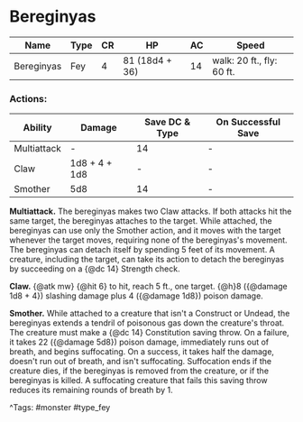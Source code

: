 # Bereginyas

| Name | Type | CR | HP | AC | Speed |
|------|------|----|----|----|-------|
| Bereginyas | Fey | 4 | 81 (18d4 + 36) | 14 | walk: 20 ft., fly: 60 ft. |

### Actions:

| Ability | Damage | Save DC & Type | On Successful Save |
|---------|--------|----------------|--------------------|
| Multiattack | - | 14 | - |
| Claw | 1d8 + 4 + 1d8 | - | - |
| Smother | 5d8 | 14 | - |


**Multiattack.** The bereginyas makes two Claw attacks. If both attacks hit the same target, the bereginyas attaches to the target. While attached, the bereginyas can use only the Smother action, and it moves with the target whenever the target moves, requiring none of the bereginyas's movement. The bereginyas can detach itself by spending 5 feet of its movement. A creature, including the target, can take its action to detach the bereginyas by succeeding on a {@dc 14} Strength check.

**Claw.** {@atk mw} {@hit 6} to hit, reach 5 ft., one target. {@h}8 ({@damage 1d8 + 4}) slashing damage plus 4 ({@damage 1d8}) poison damage.

**Smother.** While attached to a creature that isn't a Construct or Undead, the bereginyas extends a tendril of poisonous gas down the creature's throat. The creature must make a {@dc 14} Constitution saving throw. On a failure, it takes 22 ({@damage 5d8}) poison damage, immediately runs out of breath, and begins suffocating. On a success, it takes half the damage, doesn't run out of breath, and isn't suffocating. Suffocation ends if the creature dies, if the bereginyas is removed from the creature, or if the bereginyas is killed. A suffocating creature that fails this saving throw reduces its remaining rounds of breath by 1.

^Tags: #monster #type_fey